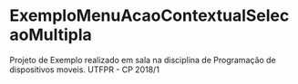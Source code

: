 # ExemploMenuAcaoContextualSelecaoMultipla
Projeto de Exemplo realizado em sala na disciplina de Programação de dispositivos moveis. UTFPR - CP 2018/1
